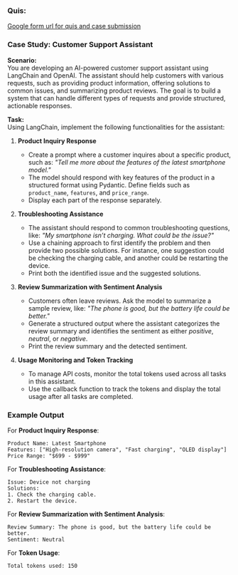 ### Quis:
[Google form url for quis and case submission](!https://forms.gle/YJYBNXdsghiuu8uW7)

### Case Study: Customer Support Assistant

**Scenario:**  
You are developing an AI-powered customer support assistant using LangChain and OpenAI. The assistant should help customers with various requests, such as providing product information, offering solutions to common issues, and summarizing product reviews. The goal is to build a system that can handle different types of requests and provide structured, actionable responses.

**Task:**  
Using LangChain, implement the following functionalities for the assistant:

1. **Product Inquiry Response**  
   - Create a prompt where a customer inquires about a specific product, such as: *"Tell me more about the features of the latest smartphone model."*
   - The model should respond with key features of the product in a structured format using Pydantic. Define fields such as `product_name`, `features`, and `price_range`.
   - Display each part of the response separately.

2. **Troubleshooting Assistance**  
   - The assistant should respond to common troubleshooting questions, like: *"My smartphone isn’t charging. What could be the issue?"*
   - Use a chaining approach to first identify the problem and then provide two possible solutions. For instance, one suggestion could be checking the charging cable, and another could be restarting the device.
   - Print both the identified issue and the suggested solutions.

3. **Review Summarization with Sentiment Analysis**  
   - Customers often leave reviews. Ask the model to summarize a sample review, like: *"The phone is good, but the battery life could be better."*
   - Generate a structured output where the assistant categorizes the review summary and identifies the sentiment as either *positive*, *neutral*, or *negative*.
   - Print the review summary and the detected sentiment.

4. **Usage Monitoring and Token Tracking**  
   - To manage API costs, monitor the total tokens used across all tasks in this assistant.
   - Use the callback function to track the tokens and display the total usage after all tasks are completed.

### Example Output

For **Product Inquiry Response**:
```plaintext
Product Name: Latest Smartphone
Features: ["High-resolution camera", "Fast charging", "OLED display"]
Price Range: "$699 - $999"
```

For **Troubleshooting Assistance**:
```plaintext
Issue: Device not charging
Solutions: 
1. Check the charging cable.
2. Restart the device.
```

For **Review Summarization with Sentiment Analysis**:
```plaintext
Review Summary: The phone is good, but the battery life could be better.
Sentiment: Neutral
```

For **Token Usage**:
```plaintext
Total tokens used: 150
```

